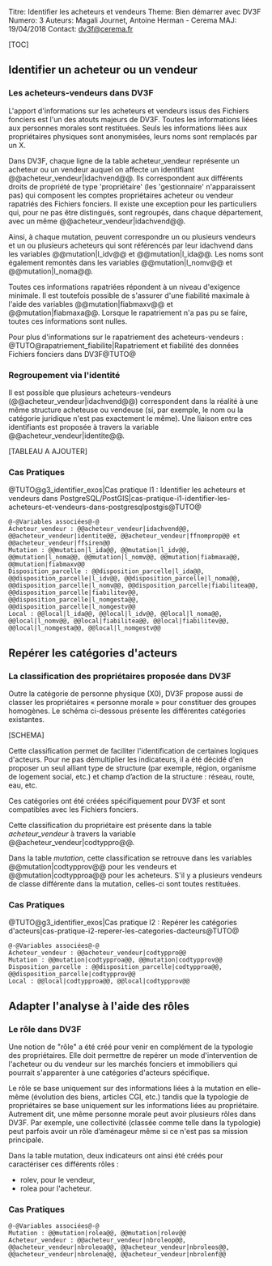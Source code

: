 Titre: Identifier les acheteurs et vendeurs
Theme: Bien démarrer avec DV3F
Numero: 3 
Auteurs: Magali Journet, Antoine Herman - Cerema
MAJ: 19/04/2018
Contact: dv3f@cerema.fr

[TOC]

## Identifier un acheteur ou un vendeur

### Les acheteurs-vendeurs dans DV3F

L'apport d'informations sur les acheteurs et vendeurs issus des Fichiers fonciers est l'un des atouts majeurs de DV3F. Toutes les informations liées aux personnes morales sont restituées. Seuls les informations liées aux propriétaires physiques sont anonymisées, leurs noms sont remplacés par un X. 

Dans DV3F, chaque ligne de la table acheteur_vendeur représente un acheteur ou un vendeur auquel on affecte un identifiant @@acheteur_vendeur|idachvend@@.
Ils correspondent aux différents droits de propriété de type 'propriétaire' (les 'gestionnaire' n'apparaissent pas) qui composent les comptes propriétaires acheteur ou vendeur rapatriés des Fichiers fonciers. Il existe une exception pour les particuliers qui, pour ne pas être distingués, sont regroupés, dans chaque département, avec un même @@acheteur_vendeur|idachvend@@.

Ainsi, à chaque mutation, peuvent correspondre un ou plusieurs vendeurs et un ou plusieurs acheteurs qui sont référencés par leur idachvend dans les variables @@mutation|l_idv@@ et @@mutation|l_ida@@. Les noms sont également remontés dans les variables @@mutation|l_nomv@@ et @@mutation|l_noma@@.

Toutes ces informations rapatriées répondent à un niveau d'exigence minimale. Il est toutefois possible de s'assurer d'une fiabilité maximale à l'aide des variables @@mutation|fiabmaxv@@ et @@mutation|fiabmaxa@@. Lorsque le rapatriement n'a pas pu se faire, toutes ces informations sont nulles.

Pour plus d'informations sur le rapatriement des acheteurs-vendeurs : @TUTO@rapatriement_fiabilite|Rapatriement et fiabilité des données Fichiers fonciers dans DV3F@TUTO@

### Regroupement via l'identité

Il est possible que plusieurs acheteurs-vendeurs (@@acheteur_vendeur|idachvend@@) correspondent dans la réalité à une même structure acheteuse ou vendeuse (si, par exemple, le nom ou la catégorie juridique n'est pas exactement le même). Une liaison entre ces identifiants est proposée à travers la variable @@acheteur_vendeur|identite@@.

[TABLEAU A AJOUTER]

### Cas Pratiques

@TUTO@g3_identifier_exos|Cas pratique I1 : Identifier les acheteurs et vendeurs dans PostgreSQL/PostGIS|cas-pratique-i1-identifier-les-acheteurs-et-vendeurs-dans-postgresqlpostgis@TUTO@

```variables
@-@Variables associées@-@
Acheteur_vendeur : @@acheteur_vendeur|idachvend@@, @@acheteur_vendeur|identite@@, @@acheteur_vendeur|ffnomprop@@ et @@acheteur_vendeur|ffsiren@@
Mutation : @@mutation|l_ida@@, @@mutation|l_idv@@, @@mutation|l_noma@@, @@mutation|l_nomv@@, @@mutation|fiabmaxa@@, @@mutation|fiabmaxv@@
Disposition_parcelle : @@disposition_parcelle|l_ida@@, @@disposition_parcelle|l_idv@@, @@disposition_parcelle|l_noma@@, @@disposition_parcelle|l_nomv@@, @@disposition_parcelle|fiabilitea@@, @@disposition_parcelle|fiabilitev@@, @@disposition_parcelle|l_nomgesta@@, @@disposition_parcelle|l_nomgestv@@
Local : @@local|l_ida@@, @@local|l_idv@@, @@local|l_noma@@, @@local|l_nomv@@, @@local|fiabilitea@@, @@local|fiabilitev@@, @@local|l_nomgesta@@, @@local|l_nomgestv@@
``` 

## Repérer les catégories d'acteurs

### La classification des propriétaires proposée dans DV3F

Outre la catégorie de personne physique (X0), DV3F propose aussi de classer les propriétaires « personne morale » pour constituer des groupes homogènes. Le schéma ci-dessous présente les différentes catégories existantes. 

[SCHEMA]

Cette classification permet de faciliter l'identification de certaines logiques d'acteurs. Pour ne pas démultiplier les indicateurs, il a été décidé d'en proposer un seul alliant type de structure (par exemple, région, organisme de logement social, etc.) et champ d’action de la structure : réseau, route, eau, etc.

Ces catégories ont été créées spécifiquement pour DV3F et sont compatibles avec les Fichiers fonciers. 

Cette classification du propriétaire est présente dans la table _acheteur_vendeur_ à travers la variable @@acheteur_vendeur|codtyppro@@. 

Dans la table _mutation_, cette classification se retrouve dans les variables @@mutation|codtypprov@@ pour les vendeurs et @@mutation|codtypproa@@ pour les acheteurs. S'il y a plusieurs vendeurs de classe différente dans la mutation, celles-ci sont toutes restituées.


### Cas Pratiques

@TUTO@g3_identifier_exos|Cas pratique I2 : Repérer les catégories d'acteurs|cas-pratique-i2-reperer-les-categories-dacteurs@TUTO@

```variables
@-@Variables associées@-@
Acheteur_vendeur : @@acheteur_vendeur|codtyppro@@
Mutation : @@mutation|codtypproa@@, @@mutation|codtypprov@@
Disposition_parcelle : @@disposition_parcelle|codtypproa@@, @@disposition_parcelle|codtypprov@@
Local : @@local|codtypproa@@, @@local|codtypprov@@
```

## Adapter l'analyse à l'aide des rôles

### Le rôle dans DV3F

Une notion de "rôle" a été créé pour venir en complément de la typologie des propriétaires. Elle doit permettre de repérer un mode d'intervention de l'acheteur ou du vendeur sur les marchés fonciers et immobiliers qui pourrait s'apparenter à une catégories d'acteurs spécifique.

Le rôle se base uniquement sur des informations liées à la mutation en elle-même (évolution des biens, articles CGI, etc.) tandis que la typologie de propriétaires se base uniquement sur les informations liées au propriétaire. Autrement dit, une même personne morale peut avoir plusieurs rôles dans DV3F. Par exemple, une collectivité (classée comme telle dans la typologie) peut parfois avoir un rôle d’aménageur même si ce n'est pas sa mission principale.

Dans la table mutation, deux indicateurs ont ainsi été créés pour caractériser ces différents rôles : 
* rolev, pour le vendeur, 
* rolea pour l'acheteur. 

### Cas Pratiques



```variables
@-@Variables associées@-@
Mutation : @@mutation|rolea@@, @@mutation|rolev@@
Acheteur_vendeur : @@acheteur_vendeur|nbroleop@@, @@acheteur_vendeur|nbroleoa@@, @@acheteur_vendeur|nbroleos@@, @@acheteur_vendeur|nbrolena@@, @@acheteur_vendeur|nbrolenf@@
```
